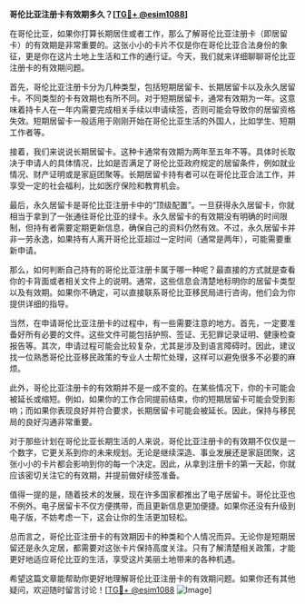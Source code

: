 **哥伦比亚注册卡有效期多久？[[TG💪+ @esim1088](https://t.me/s/esim1088)]**

在哥伦比亚，如果你打算长期居住或者工作，那么了解哥伦比亚注册卡（即居留卡）的有效期是非常重要的。这张小小的卡片不仅是你在哥伦比亚合法身份的象征，更是你在这片土地上生活和工作的通行证。今天，我们就来详细聊聊哥伦比亚注册卡的有效期问题。

首先，哥伦比亚注册卡分为几种类型，包括短期居留卡、长期居留卡以及永久居留卡。不同类型的卡有效期也有所不同。对于短期居留卡，通常有效期为一年。这意味着持卡人在一年内需要完成相关手续以申请续签，否则可能会导致你的居留资格失效。短期居留卡一般适用于刚刚开始在哥伦比亚生活的外国人，比如学生、短期工作者等。

接着，我们来说说长期居留卡。这种卡通常有效期为两年至五年不等。具体时长取决于申请人的具体情况，比如是否满足了哥伦比亚政府规定的居留条件，例如就业情况、财产证明或是家庭团聚等。长期居留卡持有者可以在哥伦比亚合法工作，并享受一定的社会福利，比如医疗保险和教育机会。

最后，永久居留卡是哥伦比亚注册卡中的“顶级配置”。一旦获得永久居留卡，你就相当于拿到了一张通往哥伦比亚的绿卡。永久居留卡的有效期没有明确的时间限制，但持有者需要定期更新信息，确保自己的资料仍然有效。不过，永久居留卡并非一劳永逸，如果持有人离开哥伦比亚超过一定时间（通常是两年），可能需要重新申请。

那么，如何判断自己持有的哥伦比亚注册卡属于哪一种呢？最直接的方式就是查看你的卡背面或者相关文件上的说明。通常，这些信息会清楚地标明你的居留卡类型以及有效期。如果你不确定，可以直接联系哥伦比亚移民局进行咨询，他们会为你提供详细的指导。

当然，在申请哥伦比亚注册卡的过程中，有一些需要注意的地方。首先，一定要准备好所有必要的文件。这些文件可能包括护照、签证、无犯罪记录证明、健康检查报告等。其次，申请过程可能会比较复杂，尤其是涉及到语言障碍时。因此，建议找一位熟悉哥伦比亚移民政策的专业人士帮忙处理，这样可以避免很多不必要的麻烦。

此外，哥伦比亚注册卡的有效期并不是一成不变的。在某些情况下，你的卡可能会被延长或缩短。例如，如果你的工作合同提前结束，你的短期居留卡可能会受到影响；而如果你表现良好并符合要求，长期居留卡可能会被延长。因此，保持与移民局的良好沟通非常重要。

对于那些计划在哥伦比亚长期生活的人来说，哥伦比亚注册卡的有效期不仅仅是一个数字，它更关系到你的未来规划。无论是继续深造、事业发展还是家庭团聚，这张小小的卡片都会影响到你的每一个决定。因此，从拿到注册卡的第一天起，你就应该密切关注它的有效期，并提前做好续签准备。

值得一提的是，随着技术的发展，现在许多国家都推出了电子居留卡。哥伦比亚也不例外。电子居留卡不仅方便携带，而且更新信息更加便捷。如果你还没有升级到电子版，不妨考虑一下，这会让你的生活更加轻松。

总而言之，哥伦比亚注册卡的有效期因卡的种类和个人情况而异。无论你是短期居留还是永久定居，都需要对这张卡片保持高度关注。只有了解清楚相关政策，才能更好地适应哥伦比亚的生活，享受这片美丽土地带来的各种机遇。

希望这篇文章能帮助你更好地理解哥伦比亚注册卡的有效期问题。如果你还有其他疑问，欢迎随时留言讨论！[[TG💪+ @esim1088](https://t.me/s/esim1088) ![Image](https://i.postimg.cc/4NQfJmqS/Snipaste-2025-05-13-00-14-12.png)]